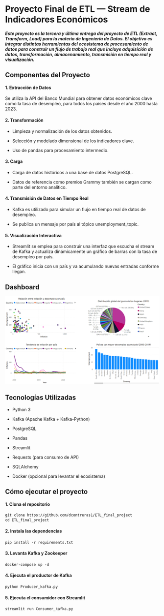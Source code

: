 # Proyecto Final de ETL — Stream de Indicadores Económicos
##### Este proyecto es la tercera y última entrega del proyecto de ETL (Extract, Transform, Load) para la materia de Ingeniería de Datos. El objetivo es integrar distintas herramientas del ecosistema de procesamiento de datos para construir un flujo de trabajo real que incluye adquisición de datos, transformación, almacenamiento, transmisión en tiempo real y visualización.

## Componentes del Proyecto
#### 1. Extracción de Datos
Se utiliza la API del Banco Mundial para obtener datos económicos clave como la tasa de desempleo, para todos los países desde el año 2000 hasta 2023.

#### 2. Transformación
- Limpieza y normalización de los datos obtenidos.

- Selección y modelado dimensional de los indicadores clave.

- Uso de pandas para procesamiento intermedio.

#### 3. Carga
- Carga de datos históricos a una base de datos PostgreSQL.

- Datos de referencia como premios Grammy también se cargan como parte del entorno analítico.

#### 4. Transmisión de Datos en Tiempo Real
- Kafka es utilizado para simular un flujo en tiempo real de datos de desempleo.

- Se publica un mensaje por país al tópico unemployment_topic.

#### 5. Visualización Interactiva
- Streamlit se emplea para construir una interfaz que escucha el stream de Kafka y actualiza dinámicamente un gráfico de barras con la tasa de desempleo por país.

- El gráfico inicia con un país y va acumulando nuevas entradas conforme llegan.

## Dashboard
![alt text](Dashboard_project.png)

## Tecnologías Utilizadas
- Python 3

- Kafka (Apache Kafka + Kafka-Python)

- PostgreSQL

- Pandas

- Streamlit

- Requests (para consumo de API)

- SQLAlchemy

- Docker (opcional para levantar el ecosistema)

## Cómo ejecutar el proyecto

#### 1. Clona el repositorio
````
git clone https://github.com/dcontreras1/ETL_final_project
cd ETL_final_project
````

#### 2. Instala las dependencias
`pip install -r requirements.txt`

#### 3. Levanta Kafka y Zookeeper
`docker-compose up -d`

#### 4. Ejecuta el productor de Kafka
`python Producer_kafka.py`

#### 5. Ejecuta el consumidor con Streamlit
`streamlit run Consumer_kafka.py`